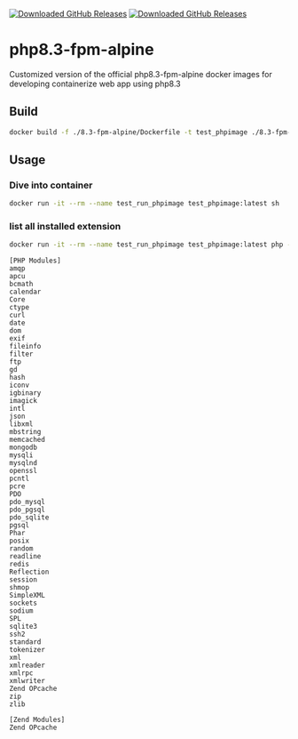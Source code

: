 [![Downloaded GitHub Releases](https://img.shields.io/github/downloads/arierinaldie/php8-docker/tree/8.3-fpm-alpine/total?label=Downloaded%20releases)](https://github.com/arierinaldie/php8-docker/releases)
[![Downloaded GitHub Releases](https://img.shields.io/github/downloads/arierinaldie/php8-docker/total.svg)](https://github.com/arierinaldie/php8-docker/releases)

# php8.3-fpm-alpine
Customized version of the official php8.3-fpm-alpine docker images for developing containerize web app using php8.3

## Build
```sh
docker build -f ./8.3-fpm-alpine/Dockerfile -t test_phpimage ./8.3-fpm-alpine
```

## Usage
### Dive into container
```sh
docker run -it --rm --name test_run_phpimage test_phpimage:latest sh
```
### list all installed extension
```sh
docker run -it --rm --name test_run_phpimage test_phpimage:latest php -m
```
```
[PHP Modules]
amqp
apcu
bcmath
calendar
Core
ctype
curl
date
dom
exif
fileinfo
filter
ftp
gd
hash
iconv
igbinary
imagick
intl
json
libxml
mbstring
memcached
mongodb
mysqli
mysqlnd
openssl
pcntl
pcre
PDO
pdo_mysql
pdo_pgsql
pdo_sqlite
pgsql
Phar
posix
random
readline
redis
Reflection
session
shmop
SimpleXML
sockets
sodium
SPL
sqlite3
ssh2
standard
tokenizer
xml
xmlreader
xmlrpc
xmlwriter
Zend OPcache
zip
zlib

[Zend Modules]
Zend OPcache
```
